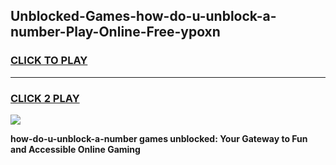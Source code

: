 
## Unblocked-Games-how-do-u-unblock-a-number-Play-Online-Free-ypoxn
<h3>
<a href="https://premium76.site?title=how-do-u-unblock-a-number&ref=26A">CLICK TO PLAY</a></h3>
<hr>

<h3>
<a href="https://premium76.site?title=how-do-u-unblock-a-number&ref=26A">CLICK 2 PLAY</a>
  
</h3>

<a href="https://premium76.site?title=how-do-u-unblock-a-number&ref=26A"><img src="https://clearcache.store/games.png"></a>


**how-do-u-unblock-a-number games unblocked: Your Gateway to Fun and Accessible Online Gaming**
